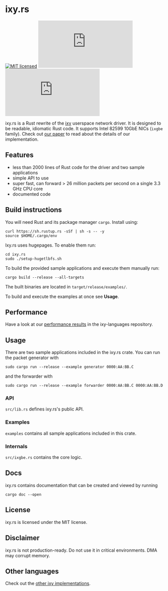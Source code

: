 # ixy.rs
[![MIT licensed](https://img.shields.io/badge/license-MIT-blue.svg)](./LICENSE)
[![](https://tokei.rs/b1/github/ixy-languages/ixy.rs?category=code)](https://github.com/ixy-languages/ixy.rs)
[![](https://tokei.rs/b1/github/ixy-languages/ixy.rs?category=comments)](https://github.com/ixy-languages/ixy.rs)

ixy.rs is a Rust rewrite of the [ixy](https://github.com/emmericp/ixy) userspace network driver.
It is designed to be readable, idiomatic Rust code.
It supports Intel 82599 10GbE NICs (`ixgbe` family).
Check out [our paper](https://www.net.in.tum.de/fileadmin/bibtex/publications/theses/2018-ixy-rust.pdf) to read about the details of our implementation.

## Features

* less than 2000 lines of Rust code for the driver and two sample applications
* simple API to use
* super fast, can forward > 26 million packets per second on a single 3.3 GHz CPU core
* documented code

## Build instructions

You will need Rust and its package manager `cargo`.
Install using:

```
curl https://sh.rustup.rs -sSf | sh -s -- -y
source $HOME/.cargo/env
```

Ixy.rs uses hugepages. To enable them run:

```
cd ixy.rs
sudo ./setup-hugetlbfs.sh
```

To build the provided sample applications and execute them manually run:

```
cargo build --release --all-targets
```

The built binaries are located in `target/release/examples/`.

To build and execute the examples at once see **Usage**.

## Performance

Have a look at our [performance results](https://github.com/ixy-languages/ixy-languages#Performance) in the ixy-languages repository.

## Usage

There are two sample applications included in the ixy.rs crate.
You can run the packet generator with

```
sudo cargo run --release --example generator 0000:AA:BB.C 
```

and the forwarder with

```
sudo cargo run --release --example forwarder 0000:AA:BB.C 0000:AA:BB.D
```

### API

`src/lib.rs` defines ixy.rs's public API.

### Examples

`examples` contains all sample applications included in this crate.

### Internals

`src/ixgbe.rs` contains the core logic.

## Docs

ixy.rs contains documentation that can be created and viewed by running

```
cargo doc --open
```

## License

ixy.rs is licensed under the MIT license.

## Disclaimer

ixy.rs is not production-ready.
Do not use it in critical environments.
DMA may corrupt memory.

## Other languages

Check out the [other ixy implementations](https://github.com/ixy-languages).

